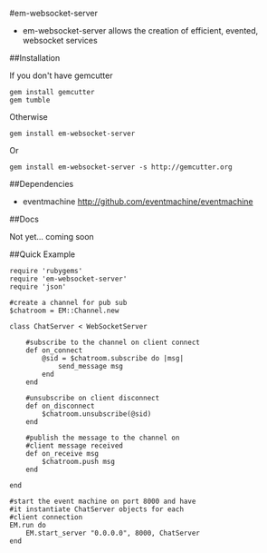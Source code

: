 #em-websocket-server

* em-websocket-server allows the creation of efficient, evented, websocket services

##Installation

If you don't have gemcutter

	gem install gemcutter
	gem tumble

Otherwise

	gem install em-websocket-server

Or

	gem install em-websocket-server -s http://gemcutter.org

##Dependencies
- eventmachine http://github.com/eventmachine/eventmachine

##Docs

Not yet... coming soon

##Quick Example

	require 'rubygems'
	require 'em-websocket-server'
	require 'json'

	#create a channel for pub sub
	$chatroom = EM::Channel.new
	
	class ChatServer < WebSocketServer
	
		#subscribe to the channel on client connect
		def on_connect
			@sid = $chatroom.subscribe do |msg|
				send_message msg
			end
		end
		
		#unsubscribe on client disconnect
		def on_disconnect
			$chatroom.unsubscribe(@sid)
		end
		
		#publish the message to the channel on
		#client message received
		def on_receive msg
			$chatroom.push msg
		end
	
	end
	
	#start the event machine on port 8000 and have
	#it instantiate ChatServer objects for each
	#client connection
	EM.run do
		EM.start_server "0.0.0.0", 8000, ChatServer
	end